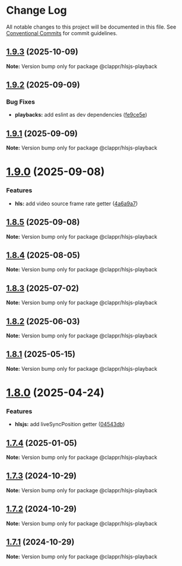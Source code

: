 # Change Log

All notable changes to this project will be documented in this file.
See [Conventional Commits](https://conventionalcommits.org) for commit guidelines.

## [1.9.3](https://github.com/clappr/hlsjs-playback/compare/@clappr/hlsjs-playback@1.9.2...@clappr/hlsjs-playback@1.9.3) (2025-10-09)

**Note:** Version bump only for package @clappr/hlsjs-playback

## [1.9.2](https://github.com/clappr/hlsjs-playback/compare/@clappr/hlsjs-playback@1.9.1...@clappr/hlsjs-playback@1.9.2) (2025-09-09)

### Bug Fixes

- **playbacks:** add eslint as dev dependencies ([fe9ce5e](https://github.com/clappr/hlsjs-playback/commit/fe9ce5e5ab0177f4745991c8d279c5bce5c6760b))

## [1.9.1](https://github.com/clappr/hlsjs-playback/compare/@clappr/hlsjs-playback@1.9.0...@clappr/hlsjs-playback@1.9.1) (2025-09-09)

**Note:** Version bump only for package @clappr/hlsjs-playback

# [1.9.0](https://github.com/clappr/hlsjs-playback/compare/@clappr/hlsjs-playback@1.8.5...@clappr/hlsjs-playback@1.9.0) (2025-09-08)

### Features

- **hls:** add video source frame rate getter ([4a6a9a7](https://github.com/clappr/hlsjs-playback/commit/4a6a9a71786caeda5f0d894140e25553fdbeb0a8))

## [1.8.5](https://github.com/clappr/hlsjs-playback/compare/@clappr/hlsjs-playback@1.8.4...@clappr/hlsjs-playback@1.8.5) (2025-09-08)

**Note:** Version bump only for package @clappr/hlsjs-playback

## [1.8.4](https://github.com/clappr/hlsjs-playback/compare/@clappr/hlsjs-playback@1.8.3...@clappr/hlsjs-playback@1.8.4) (2025-08-05)

**Note:** Version bump only for package @clappr/hlsjs-playback

## [1.8.3](https://github.com/clappr/hlsjs-playback/compare/@clappr/hlsjs-playback@1.8.2...@clappr/hlsjs-playback@1.8.3) (2025-07-02)

**Note:** Version bump only for package @clappr/hlsjs-playback

## [1.8.2](https://github.com/clappr/hlsjs-playback/compare/@clappr/hlsjs-playback@1.8.1...@clappr/hlsjs-playback@1.8.2) (2025-06-03)

**Note:** Version bump only for package @clappr/hlsjs-playback

## [1.8.1](https://github.com/clappr/hlsjs-playback/compare/@clappr/hlsjs-playback@1.8.0...@clappr/hlsjs-playback@1.8.1) (2025-05-15)

**Note:** Version bump only for package @clappr/hlsjs-playback

# [1.8.0](https://github.com/clappr/hlsjs-playback/compare/@clappr/hlsjs-playback@1.7.4...@clappr/hlsjs-playback@1.8.0) (2025-04-24)

### Features

- **hlsjs:** add liveSyncPosition getter ([04543db](https://github.com/clappr/hlsjs-playback/commit/04543db8352222de217aa281c3bb9bc354950f93))

## [1.7.4](https://github.com/clappr/hlsjs-playback/compare/@clappr/hlsjs-playback@1.7.3...@clappr/hlsjs-playback@1.7.4) (2025-01-05)

**Note:** Version bump only for package @clappr/hlsjs-playback

## [1.7.3](https://github.com/clappr/hlsjs-playback/compare/@clappr/hlsjs-playback@1.7.2...@clappr/hlsjs-playback@1.7.3) (2024-10-29)

**Note:** Version bump only for package @clappr/hlsjs-playback

## [1.7.2](https://github.com/clappr/hlsjs-playback/compare/@clappr/hlsjs-playback@1.7.1...@clappr/hlsjs-playback@1.7.2) (2024-10-29)

**Note:** Version bump only for package @clappr/hlsjs-playback

## [1.7.1](https://github.com/clappr/hlsjs-playback/compare/@clappr/hlsjs-playback@1.7.0...@clappr/hlsjs-playback@1.7.1) (2024-10-29)

**Note:** Version bump only for package @clappr/hlsjs-playback
